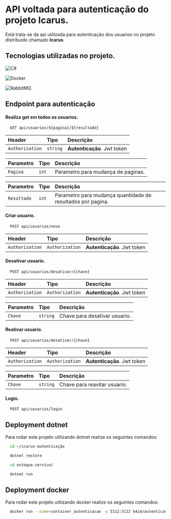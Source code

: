 # API voltada para autenticação do projeto Icarus.
Está trata-se da api utilizada para autenticação dos usuarios no projeto distribuido chamado **Icarus**.



## Tecnologias utilizadas no projeto.
![C#](https://img.shields.io/badge/c%23-%23239120.svg?style=for-the-badge&logo=c-sharp&logoColor=white)

![Docker](https://img.shields.io/badge/docker-%230db7ed.svg?style=for-the-badge&logo=docker&logoColor=white)

![RabbitMQ](https://img.shields.io/badge/Rabbitmq-FF6600?style=for-the-badge&logo=rabbitmq&logoColor=white)



## Endpoint para autenticação

#### Realiza get em todos os usuarios.

```http
  GET api/usuarios/${pagina}/${resultado}
```

| Header | Tipo     | Descrição                |
| :-------- | :------- | :------------------------- |
| `Authorization` | `string` | **Autenticação**. Jwt token |

| Parametro | Tipo     | Descrição                |
| :-------- | :------- | :------------------------- |
| `Pagina` | `int` | Parametro para mudança de paginas. |

| Parametro | Tipo     | Descrição                |
| :-------- | :------- | :------------------------- |
| `Resultado` | `int` | Parametro para mudança quantidade de resultados por pagina. |


#### Criar usuario.

```http
  POST api/usuarios/novo
```

| Header | Tipo     | Descrição                         |
| :-------- | :------- | :-------------------------------- |
| `Authorization`      | `Authorization` |**Autenticação**. Jwt token |




#### Desativar usuario.

```http
  POST api/usuarios/desativar/{chave}
```

| Header | Tipo     | Descrição                         |
| :-------- | :------- | :-------------------------------- |
| `Authorization`      | `Authorization` |**Autenticação**. Jwt token |

| Parametro | Tipo     | Descrição                |
| :-------- | :------- | :------------------------- |
| `Chave` | `string` | Chave para desativar usuario. |


#### Reativar usuario.

```http
  POST api/usuarios/desativar/{chave}
```

| Header | Tipo     | Descrição                         |
| :-------- | :------- | :-------------------------------- |
| `Authorization`      | `Authorization` |**Autenticação**. Jwt token |

| Parametro | Tipo     | Descrição                |
| :-------- | :------- | :------------------------- |
| `Chave` | `string` | Chave para reavitar usuario. |

#### Login.

```http
  POST api/usuarios/login
```

## Deployment dotnet

Para rodar este projeto utilizando dotnet realize os seguintes comandos:

```bash
  cd ~/icarus-autenticação
```

```bash
  dotnet restore
```

```bash
  cd estoque.service/
```

```bash
  dotnet run
```


## Deployment docker

Para rodar este projeto utilizando docker realize os seguintes comandos:

```bash
  docker run --name=container_autenticacao -p 5112:5112 k4im/autenticacao:v0.1
```
